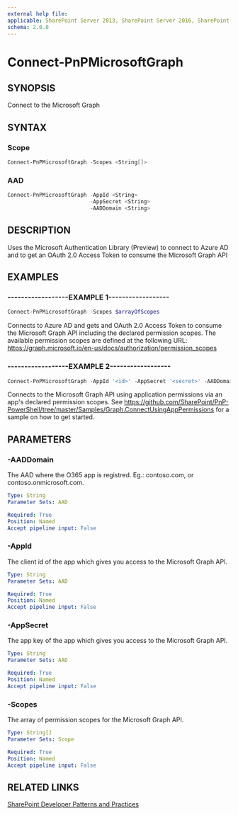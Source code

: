 ```yaml
---
external help file:
applicable: SharePoint Server 2013, SharePoint Server 2016, SharePoint Online
schema: 2.0.0
---
```

# Connect-PnPMicrosoftGraph

## SYNOPSIS
Connect to the Microsoft Graph

## SYNTAX 

### Scope
```powershell
Connect-PnPMicrosoftGraph -Scopes <String[]>
```

### AAD
```powershell
Connect-PnPMicrosoftGraph -AppId <String>
                          -AppSecret <String>
                          -AADDomain <String>
```

## DESCRIPTION
Uses the Microsoft Authentication Library (Preview) to connect to Azure AD and to get an OAuth 2.0 Access Token to consume the Microsoft Graph API

## EXAMPLES

### ------------------EXAMPLE 1------------------
```powershell
Connect-PnPMicrosoftGraph -Scopes $arrayOfScopes
```

Connects to Azure AD and gets and OAuth 2.0 Access Token to consume the Microsoft Graph API including the declared permission scopes. The available permission scopes are defined at the following URL: https://graph.microsoft.io/en-us/docs/authorization/permission_scopes

### ------------------EXAMPLE 2------------------
```powershell
Connect-PnPMicrosoftGraph -AppId '<id>' -AppSecret '<secret>' -AADDomain 'contoso.onmicrosoft.com'
```

Connects to the Microsoft Graph API using application permissions via an app's declared permission scopes. See https://github.com/SharePoint/PnP-PowerShell/tree/master/Samples/Graph.ConnectUsingAppPermissions for a sample on how to get started.

## PARAMETERS

### -AADDomain
The AAD where the O365 app is registred. Eg.: contoso.com, or contoso.onmicrosoft.com.

```yaml
Type: String
Parameter Sets: AAD

Required: True
Position: Named
Accept pipeline input: False
```

### -AppId
The client id of the app which gives you access to the Microsoft Graph API.

```yaml
Type: String
Parameter Sets: AAD

Required: True
Position: Named
Accept pipeline input: False
```

### -AppSecret
The app key of the app which gives you access to the Microsoft Graph API.

```yaml
Type: String
Parameter Sets: AAD

Required: True
Position: Named
Accept pipeline input: False
```

### -Scopes
The array of permission scopes for the Microsoft Graph API.

```yaml
Type: String[]
Parameter Sets: Scope

Required: True
Position: Named
Accept pipeline input: False
```

## RELATED LINKS

[SharePoint Developer Patterns and Practices](http://aka.ms/sppnp)